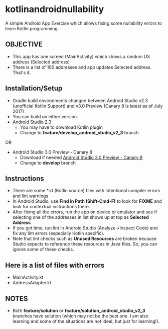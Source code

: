 # kotlinandroidnullability
A simple Android App Exercise which allows fixing some nullability errors to learn Kotlin programming.

## OBJECTIVE
- This app has one screen (MainActivity) which shows a random US address (Selected address)
- There is a list of 100 addresses and app updates Selected address. That's it.

## Installation/Setup
- Gradle build environments changed between Android Studio v2.3 (unofficial Kotlin Support) and v3.0 Preview (Canary 8 is latest as of
July 2017)
- You can build on either version.
- Android Studio 2.3
    - You may have to download Kotlin plugin
    - Change to **feature/develop_android_studio_v2_3** branch

OR

- Android Studio 3.0 Preview - Canary 8
    - Download if needed [Android Studio 3.0 Preview - Canary 8](https://developer.android.com/studio/preview/index.html)
    - Change to **develop** branch

## Instructions
- There are some *.kt (Kotlin source) files with intentional compiler errors and lint warnings
- In Android Studio, use **Find in Path (Shift-Cmd-F)** to look for **FIXME** and look for contextual instructions there.
- After fixing all the errors, run the app on device or emulator and see if selecting one of the addresses in list shows up at top as
**Selected Address**
- If you get time, run lint in Android Studio (Analyze->Inspect Code) and fix any lint errors (especially Kotlin specific).
- Note that lint checks such as **Unused Resources** are broken because Studio expects to reference these resources in Java files. So,
you can ignore some of these checks.

## Here is a list of files with errors
- MainActivity.kt
- AddressAdapter.kt

## NOTES
- Both **feature/solution** or **feature/solution_android_studio_v2_3** branches have solution (which may not be the best one. I am also learning and some of the situations are not ideal, but just for learning!).

